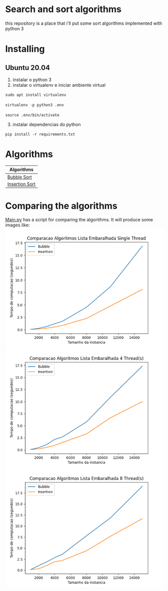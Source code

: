 # Search and sort algorithms

this repository is a place that i'll put some sort algorithms implemented with python 3

# Installing

## Ubuntu 20.04
1. instalar o python 3
2. instalar o virtualenv e iniciar ambiente virtual
```
sudo apt install virtualenv

virtualenv -p python3 .env

source .env/bin/activate
```
3. instalar dependencias do python
```
pip install -r requirements.txt
```

# Algorithms

|                          Algorithms                                             |
| --------------------------------------------------------------------- |
| [Bubble Sort](./Bubble) |
| [Insertion Sort](./Insertion) |

# Comparing the algorithms

[Main.py](./Main.py) has a script for comparing the algorithms. It will produce some images
like:
![result](./ComparacaoListaEmbaralhadaSingleThread.png)
![result](./ComparacaoListaEmbaralhada4Thread(s).png)
![result](./ComparacaoListaEmbaralhada8Thread(s).png)
